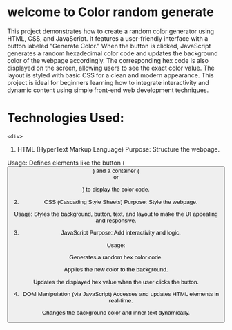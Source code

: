 # welcome to Color random generate

This project demonstrates how to create a random color generator using HTML, CSS, and JavaScript. It features a user-friendly interface with a button labeled "Generate Color." When the button is clicked, JavaScript generates a random hexadecimal color code and updates the background color of the webpage accordingly. The corresponding hex code is also displayed on the screen, allowing users to see the exact color value. The layout is styled with basic CSS for a clean and modern appearance. This project is ideal for beginners learning how to integrate interactivity and dynamic content using simple front-end web development techniques.

  # Technologies Used:
  
    <div>
  1. HTML (HyperText Markup Language)
Purpose: Structure the webpage.

Usage: Defines elements like the button (<button>) and a container (<div> or <p>) to display the color code.

2. CSS (Cascading Style Sheets)
Purpose: Style the webpage.

Usage: Styles the background, button, text, and layout to make the UI appealing and responsive.

3. JavaScript
Purpose: Add interactivity and logic.

Usage:

Generates a random hex color code.

Applies the new color to the background.

Updates the displayed hex value when the user clicks the button.

4. DOM Manipulation (via JavaScript)
Accesses and updates HTML elements in real-time.

Changes the background color and inner text dynamically.
    
  </div>
